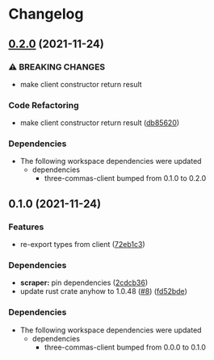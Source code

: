 # Changelog

## [0.2.0](https://www.github.com/YoloDev/3commas-rs/compare/three-commas-scraper-v0.1.0...three-commas-scraper-v0.2.0) (2021-11-24)


### ⚠ BREAKING CHANGES

* make client constructor return result

### Code Refactoring

* make client constructor return result ([db85620](https://www.github.com/YoloDev/3commas-rs/commit/db85620972aecf0f2d5e0a775bda33185e83cf26))


### Dependencies

* The following workspace dependencies were updated
  * dependencies
    * three-commas-client bumped from 0.1.0 to 0.2.0

## 0.1.0 (2021-11-24)


### Features

* re-export types from client ([72eb1c3](https://www.github.com/YoloDev/3commas-rs/commit/72eb1c317bee475dde9394dec1f9f400022a0acc))


### Dependencies

* **scraper:** pin dependencies ([2cdcb36](https://www.github.com/YoloDev/3commas-rs/commit/2cdcb36acc8ae4ccab097588644df44b36bd0319))
* update rust crate anyhow to 1.0.48 ([#8](https://www.github.com/YoloDev/3commas-rs/issues/8)) ([fd52bde](https://www.github.com/YoloDev/3commas-rs/commit/fd52bde57730e8627ec518a33f40db7c73d80e6d))



### Dependencies

* The following workspace dependencies were updated
  * dependencies
    * three-commas-client bumped from 0.0.0 to 0.1.0